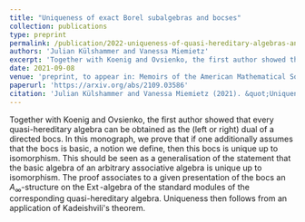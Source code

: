 ```yaml
---
title: "Uniqueness of exact Borel subalgebras and bocses"
collection: publications
type: preprint
permalink: /publication/2022-uniqueness-of-quasi-hereditary-algebras-and-bocses
authors: 'Julian Külshammer and Vanessa Miemietz'
excerpt: 'Together with Koenig and Ovsienko, the first author showed that every quasi-hereditary algebra can be obtained as the (left or right) dual of a directed bocs. In this monograph, we prove that if one additionally assumes that the bocs is basic, a notion we define, then this bocs is unique up to isomorphism. This should be seen as a generalisation of the statement that the basic algebra of an arbitrary associative algebra is unique up to isomorphism. The proof associates to a given presentation of the bocs an $A_\infty$-structure on the $\operatorname{Ext}$-algebra of the standard modules of the corresponding quasi-hereditary algebra. Uniqueness then follows from an application of Kadeishvili&#39;s theorem.'
date: 2021-09-08
venue: 'preprint, to appear in: Memoirs of the American Mathematical Society'
paperurl: 'https://arxiv.org/abs/2109.03586'
citation: 'Julian Külshammer and Vanessa Miemietz (2021). &quot;Uniqueness of exact Borel subalgebras and bocses.&quot;  <i>Preprint, arXiv: 2109.03586</i>, to appear in: Memoirs of the AMS.'
---
```

Together with Koenig and Ovsienko, the first author showed that every quasi-hereditary algebra can be obtained as the (left or right) dual of a directed bocs. In this monograph, we prove that if one additionally assumes that the bocs is basic, a notion we define, then this bocs is unique up to isomorphism. This should be seen as a generalisation of the statement that the basic algebra of an arbitrary associative algebra is unique up to isomorphism. The proof associates to a given presentation of the bocs an $A_\infty$-structure on the $\operatorname{Ext}$-algebra of the standard modules of the corresponding quasi-hereditary algebra. Uniqueness then follows from an application of Kadeishvili&#39;s theorem.

